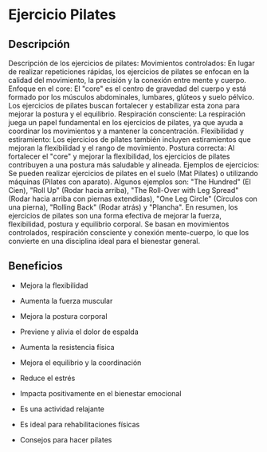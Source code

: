 # Ejercicio Pilates

## Descripción
Descripción de los ejercicios de pilates:
Movimientos controlados:
En lugar de realizar repeticiones rápidas, los ejercicios de pilates se enfocan en la calidad del movimiento, la precisión y la conexión entre mente y cuerpo. 
Enfoque en el core:
El "core" es el centro de gravedad del cuerpo y está formado por los músculos abdominales, lumbares, glúteos y suelo pélvico. Los ejercicios de pilates buscan fortalecer y estabilizar esta zona para mejorar la postura y el equilibrio. 
Respiración consciente:
La respiración juega un papel fundamental en los ejercicios de pilates, ya que ayuda a coordinar los movimientos y a mantener la concentración. 
Flexibilidad y estiramiento:
Los ejercicios de pilates también incluyen estiramientos que mejoran la flexibilidad y el rango de movimiento. 
Postura correcta:
Al fortalecer el "core" y mejorar la flexibilidad, los ejercicios de pilates contribuyen a una postura más saludable y alineada. 
Ejemplos de ejercicios:
Se pueden realizar ejercicios de pilates en el suelo (Mat Pilates) o utilizando máquinas (Pilates con aparato). Algunos ejemplos son: "The Hundred" (El Cien), "Roll Up" (Rodar hacia arriba), "The Roll-Over with Leg Spread" (Rodar hacia arriba con piernas extendidas), "One Leg Circle" (Círculos con una pierna), "Rolling Back" (Rodar atrás) y "Plancha". 
En resumen, los ejercicios de pilates son una forma efectiva de mejorar la fuerza, flexibilidad, postura y equilibrio corporal. Se basan en movimientos controlados, respiración consciente y conexión mente-cuerpo, lo que los convierte en una disciplina ideal para el bienestar general. 
## Beneficios
+ Mejora la flexibilidad

+ Aumenta la fuerza muscular

+ Mejora la postura corporal

+ Previene y alivia el dolor de espalda

+ Aumenta la resistencia física

+ Mejora el equilibrio y la coordinación

+ Reduce el estrés

+ Impacta positivamente en el bienestar emocional

+ Es una actividad relajante

+ Es ideal para rehabilitaciones físicas

+ Consejos para hacer pilates